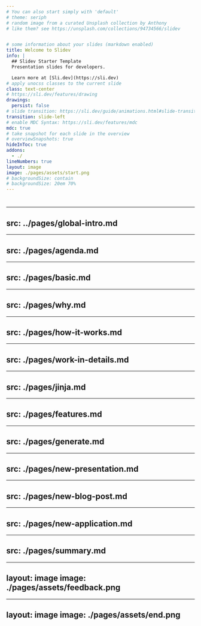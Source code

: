 ```yaml
---
# You can also start simply with 'default'
# theme: seriph
# random image from a curated Unsplash collection by Anthony
# like them? see https://unsplash.com/collections/94734566/slidev


# some information about your slides (markdown enabled)
title: Welcome to Slidev
info: |
  ## Slidev Starter Template
  Presentation slides for developers.

  Learn more at [Sli.dev](https://sli.dev)
# apply unocss classes to the current slide
class: text-center
# https://sli.dev/features/drawing
drawings:
  persist: false
# slide transition: https://sli.dev/guide/animations.html#slide-transitions
transition: slide-left
# enable MDC Syntax: https://sli.dev/features/mdc
mdc: true
# take snapshot for each slide in the overview
# overviewSnapshots: true
hideInToc: true
addons:
  - ./
lineNumbers: true
layout: image
image: ./pages/assets/start.png
# backgroundSize: contain
# backgroundSize: 20em 70%
---
```


#

---
src: ../pages/global-intro.md
---
---
src: ./pages/agenda.md
---
---
src: ./pages/basic.md
---
---
src: ./pages/why.md
---
---
src: ./pages/how-it-works.md
---
---
src: ./pages/work-in-details.md
---
---
src: ./pages/jinja.md
---
---
src: ./pages/features.md
---
---
src: ./pages/generate.md
---
---
src: ./pages/new-presentation.md
---
---
src: ./pages/new-blog-post.md
---
---
src: ./pages/new-application.md
---
---
src: ./pages/summary.md
---
---
layout: image
image: ./pages/assets/feedback.png
---
---
layout: image
image: ./pages/assets/end.png
---